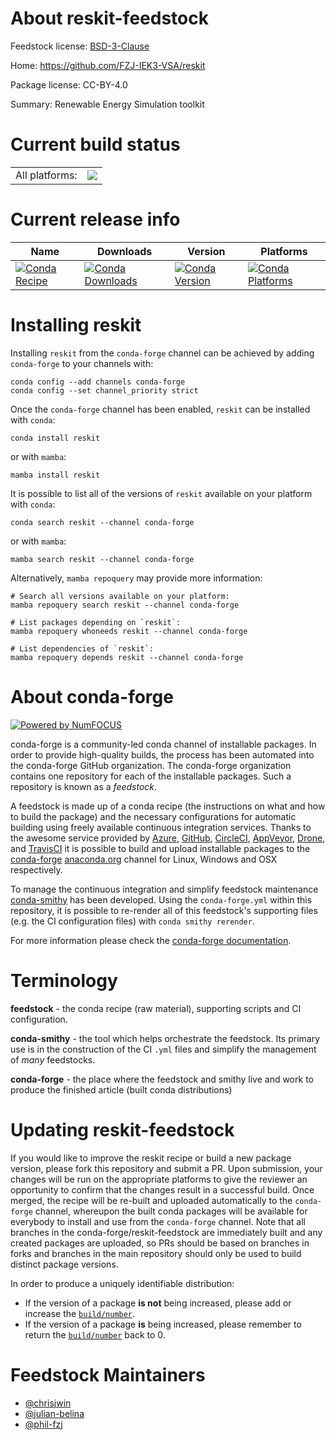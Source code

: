 About reskit-feedstock
======================

Feedstock license: [BSD-3-Clause](https://github.com/conda-forge/reskit-feedstock/blob/main/LICENSE.txt)

Home: https://github.com/FZJ-IEK3-VSA/reskit

Package license: CC-BY-4.0

Summary: Renewable Energy Simulation toolkit

Current build status
====================


<table><tr><td>All platforms:</td>
    <td>
      <a href="https://dev.azure.com/conda-forge/feedstock-builds/_build/latest?definitionId=17892&branchName=main">
        <img src="https://dev.azure.com/conda-forge/feedstock-builds/_apis/build/status/reskit-feedstock?branchName=main">
      </a>
    </td>
  </tr>
</table>

Current release info
====================

| Name | Downloads | Version | Platforms |
| --- | --- | --- | --- |
| [![Conda Recipe](https://img.shields.io/badge/recipe-reskit-green.svg)](https://anaconda.org/conda-forge/reskit) | [![Conda Downloads](https://img.shields.io/conda/dn/conda-forge/reskit.svg)](https://anaconda.org/conda-forge/reskit) | [![Conda Version](https://img.shields.io/conda/vn/conda-forge/reskit.svg)](https://anaconda.org/conda-forge/reskit) | [![Conda Platforms](https://img.shields.io/conda/pn/conda-forge/reskit.svg)](https://anaconda.org/conda-forge/reskit) |

Installing reskit
=================

Installing `reskit` from the `conda-forge` channel can be achieved by adding `conda-forge` to your channels with:

```
conda config --add channels conda-forge
conda config --set channel_priority strict
```

Once the `conda-forge` channel has been enabled, `reskit` can be installed with `conda`:

```
conda install reskit
```

or with `mamba`:

```
mamba install reskit
```

It is possible to list all of the versions of `reskit` available on your platform with `conda`:

```
conda search reskit --channel conda-forge
```

or with `mamba`:

```
mamba search reskit --channel conda-forge
```

Alternatively, `mamba repoquery` may provide more information:

```
# Search all versions available on your platform:
mamba repoquery search reskit --channel conda-forge

# List packages depending on `reskit`:
mamba repoquery whoneeds reskit --channel conda-forge

# List dependencies of `reskit`:
mamba repoquery depends reskit --channel conda-forge
```


About conda-forge
=================

[![Powered by
NumFOCUS](https://img.shields.io/badge/powered%20by-NumFOCUS-orange.svg?style=flat&colorA=E1523D&colorB=007D8A)](https://numfocus.org)

conda-forge is a community-led conda channel of installable packages.
In order to provide high-quality builds, the process has been automated into the
conda-forge GitHub organization. The conda-forge organization contains one repository
for each of the installable packages. Such a repository is known as a *feedstock*.

A feedstock is made up of a conda recipe (the instructions on what and how to build
the package) and the necessary configurations for automatic building using freely
available continuous integration services. Thanks to the awesome service provided by
[Azure](https://azure.microsoft.com/en-us/services/devops/), [GitHub](https://github.com/),
[CircleCI](https://circleci.com/), [AppVeyor](https://www.appveyor.com/),
[Drone](https://cloud.drone.io/welcome), and [TravisCI](https://travis-ci.com/)
it is possible to build and upload installable packages to the
[conda-forge](https://anaconda.org/conda-forge) [anaconda.org](https://anaconda.org/)
channel for Linux, Windows and OSX respectively.

To manage the continuous integration and simplify feedstock maintenance
[conda-smithy](https://github.com/conda-forge/conda-smithy) has been developed.
Using the ``conda-forge.yml`` within this repository, it is possible to re-render all of
this feedstock's supporting files (e.g. the CI configuration files) with ``conda smithy rerender``.

For more information please check the [conda-forge documentation](https://conda-forge.org/docs/).

Terminology
===========

**feedstock** - the conda recipe (raw material), supporting scripts and CI configuration.

**conda-smithy** - the tool which helps orchestrate the feedstock.
                   Its primary use is in the construction of the CI ``.yml`` files
                   and simplify the management of *many* feedstocks.

**conda-forge** - the place where the feedstock and smithy live and work to
                  produce the finished article (built conda distributions)


Updating reskit-feedstock
=========================

If you would like to improve the reskit recipe or build a new
package version, please fork this repository and submit a PR. Upon submission,
your changes will be run on the appropriate platforms to give the reviewer an
opportunity to confirm that the changes result in a successful build. Once
merged, the recipe will be re-built and uploaded automatically to the
`conda-forge` channel, whereupon the built conda packages will be available for
everybody to install and use from the `conda-forge` channel.
Note that all branches in the conda-forge/reskit-feedstock are
immediately built and any created packages are uploaded, so PRs should be based
on branches in forks and branches in the main repository should only be used to
build distinct package versions.

In order to produce a uniquely identifiable distribution:
 * If the version of a package **is not** being increased, please add or increase
   the [``build/number``](https://docs.conda.io/projects/conda-build/en/latest/resources/define-metadata.html#build-number-and-string).
 * If the version of a package **is** being increased, please remember to return
   the [``build/number``](https://docs.conda.io/projects/conda-build/en/latest/resources/define-metadata.html#build-number-and-string)
   back to 0.

Feedstock Maintainers
=====================

* [@chrisjwin](https://github.com/chrisjwin/)
* [@julian-belina](https://github.com/julian-belina/)
* [@phil-fzj](https://github.com/phil-fzj/)

